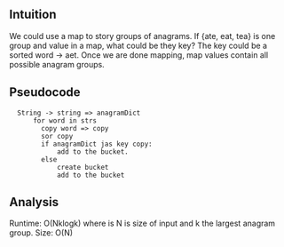 ## Intuition
We could use a map to story groups of anagrams. If {ate, eat, tea} is one group and value in a map, what could be they key? The key could be a sorted word -> aet. Once we are done mapping, map values contain all possible anagram groups.

## Pseudocode
```
  String -> string => anagramDict
      for word in strs
        copy word => copy
        sor copy
        if anagramDict jas key copy:
            add to the bucket.
        else
            create bucket
            add to the bucket
```

## Analysis 
Runtime: O(Nklogk) where is N is size of input and k the largest anagram group.
Size: O(N) 

